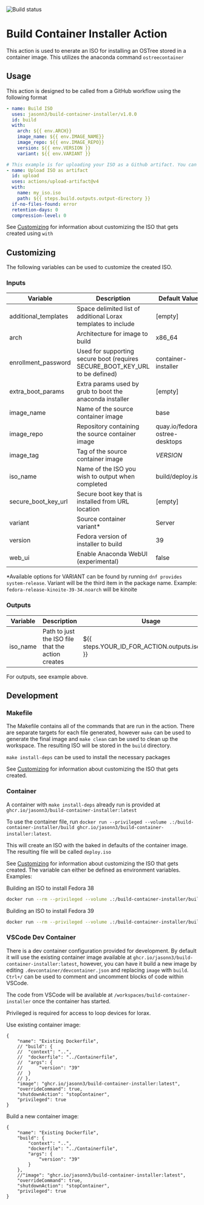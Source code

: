 ![Build status](https://github.com/jasonn3/build-container-installer/actions/workflows/build-and-test.yml/badge.svg??event=push)

# Build Container Installer Action
This action is used to enerate an ISO for installing an OSTree stored in a container image. This utilizes the anaconda command `ostreecontainer`

## Usage
This action is designed to be called from a GitHub workflow using the following format
```yaml
- name: Build ISO
  uses: jasonn3/build-container-installer/v1.0.0
  id: build
  with:
    arch: ${{ env.ARCH}}
    image_name: ${{ env.IMAGE_NAME}}
    image_repo: ${{ env.IMAGE_REPO}}
    version: ${{ env.VERSION }}
    variant: ${{ env.VARIANT }}

# This example is for uploading your ISO as a Github artifact. You can do something similar using any cloud storage, so long as you copy the output
- name: Upload ISO as artifact
  id: upload
  uses: actions/upload-artifact@v4
  with:
    name: my_iso.iso
    path: ${{ steps.build.outputs.output-directory }}
  if-no-files-found: error
  retention-days: 0
  compression-level: 0
```

See [Customizing](#customizing) for information about customizing the ISO that gets created using `with`

## Customizing
The following variables can be used to customize the created ISO.

### Inputs
| Variable             | Description                                                                  | Default Value                  |
| -------------------- | ---------------------------------------------------------------------------- | ------------------------------ |
| additional_templates | Space delimited list of additional Lorax templates to include                | \[empty\]                      |
| arch                 | Architecture for image to build                                              | x86_64                         |
| enrollment_password  | Used for supporting secure boot (requires SECURE_BOOT_KEY_URL to be defined) | container-installer            |
| extra_boot_params    | Extra params used by grub to boot the anaconda installer                     | \[empty\]                      |
| image_name           | Name of the source container image                                           | base                           |
| image_repo           | Repository containing the source container image                             | quay.io/fedora-ostree-desktops |
| image_tag            | Tag of the source container image                                            | *VERSION*                      |
| iso_name             | Name of the ISO you wish to output when completed                            | build/deploy.iso               |
| secure_boot_key_url  | Secure boot key that is installed from URL location                          | \[empty\]                      |
| variant              | Source container variant\*                                                   | Server                         |
| version              | Fedora version of installer to build                                         | 39                             |
| web_ui               | Enable Anaconda WebUI (experimental)                                         | false                          |

\*Available options for VARIANT can be found by running `dnf provides system-release`.
Variant will be the third item in the package name. Example: `fedora-release-kinoite-39-34.noarch` will be kinoite

### Outputs
| Variable          | Description                                            | Usage                                                    |
| ----------------- | ------------------------------------------------------ | -------------------------------------------------------- |
| iso_name          | Path to just the ISO file that the action creates      | ${{ steps.YOUR_ID_FOR_ACTION.outputs.iso_name }}         |

For outputs, see example above.

## Development
### Makefile
The Makefile contains all of the commands that are run in the action. There are separate targets for each file generated, however `make` can be used to generate the final image and `make clean` can be used to clean up the workspace. The resulting ISO will be stored in the `build` directory.

`make install-deps` can be used to install the necessary packages

See [Customizing](#customizing) for information about customizing the ISO that gets created.

### Container
A container with `make install-deps` already run is provided at `ghcr.io/jasonn3/build-container-installer:latest`

To use the container file, run `docker run --privileged --volume .:/build-container-installer/build ghcr.io/jasonn3/build-container-installer:latest`.

This will create an ISO with the baked in defaults of the container image. The resulting file will be called `deploy.iso`

See [Customizing](#customizing) for information about customizing the ISO that gets created. The variable can either be defined as environment variables.
Examples:

Building an ISO to install Fedora 38
```bash
docker run --rm --privileged --volume .:/build-container-installer/build  ghcr.io/jasonn3/build-container-installer:latest VERSION=38 IMAGE_NAME=base IMAGE_TAG=38 VARIANT=Server
```

Building an ISO to install Fedora 39
```bash
docker run --rm --privileged --volume .:/build-container-installer/build  ghcr.io/jasonn3/build-container-installer:latest VERSION=39 IMAGE_NAME=base IMAGE_TAG=39 VARIANT=Server
```

### VSCode Dev Container
There is a dev container configuration provided for development. By default it will use the existing container image available at `ghcr.io/jasonn3/build-container-installer:latest`, however, you can have it build a new image by editing `.devcontainer/devcontainer.json` and replacing `image` with `build`. `Ctrl+/` can be used to comment and uncomment blocks of code within VSCode.

The code from VSCode will be available at `/workspaces/build-container-installer` once the container has started.

Privileged is required for access to loop devices for lorax.

Use existing container image:
```
{
	"name": "Existing Dockerfile",
	// "build": {
	// 	"context": "..",
	// 	"dockerfile": "../Containerfile",
	// 	"args": {
	// 		"version": "39"
	// 	}
	// },
	"image": "ghcr.io/jasonn3/build-container-installer:latest",
	"overrideCommand": true,
	"shutdownAction": "stopContainer",
	"privileged": true
}
```

Build a new container image:
```
{
	"name": "Existing Dockerfile",
	"build": {
		"context": "..",
		"dockerfile": "../Containerfile",
		"args": {
			"version": "39"
		}
	},
	//"image": "ghcr.io/jasonn3/build-container-installer:latest",
	"overrideCommand": true,
	"shutdownAction": "stopContainer",
	"privileged": true
}
```
